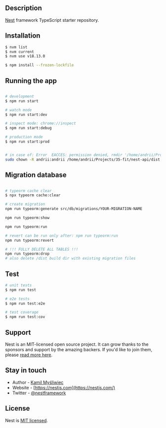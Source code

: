 ## Description

[Nest](https://github.com/nestjs/nest) framework TypeScript starter repository.

## Installation

```bash
$ nvm list
$ nvm current
$ nvm use v18.13.0

$ npm install --frozen-lockfile
```

## Running the app

```bash

# development
$ npm run start

# watch mode
$ npm run start:dev

# inspect mode: chrome://inspect
$ npm run start:debug

# production mode
$ npm run start:prod


# in case of: Error  EACCES: permission denied, rmdir '/home/andrii/Projects/35-fit/nest-api/dist/src',
sudo chown -R andrii:andrii /home/andrii/Projects/35-fit/nest-api/dist


```

## Migration database

```bash

# typeorm cache clear
$ npx typeorm cache:clear

# create migration
npm run typeorm:generate src/db/migrations/YOUR-MIGRATION-NAME

npm run typeorm:show

npm run typeorm:run

# revert can be run only after: npm run typeorm:run
npm run typeorm:revert

# !!! FULLY DELETE ALL TABLES !!!
npm run typeorm:drop
# also delete /dist build dir with existing migration files
```

## Test

```bash
# unit tests
$ npm run test

# e2e tests
$ npm run test:e2e

# test coverage
$ npm run test:cov
```

## Support

Nest is an MIT-licensed open source project. It can grow thanks to the sponsors and support by the amazing backers. If you'd like to join them, please [read more here](https://docs.nestjs.com/support).

## Stay in touch

- Author - [Kamil Myśliwiec](https://kamilmysliwiec.com)
- Website - [https://nestjs.com](https://nestjs.com/)
- Twitter - [@nestframework](https://twitter.com/nestframework)

## License

Nest is [MIT licensed](LICENSE).
